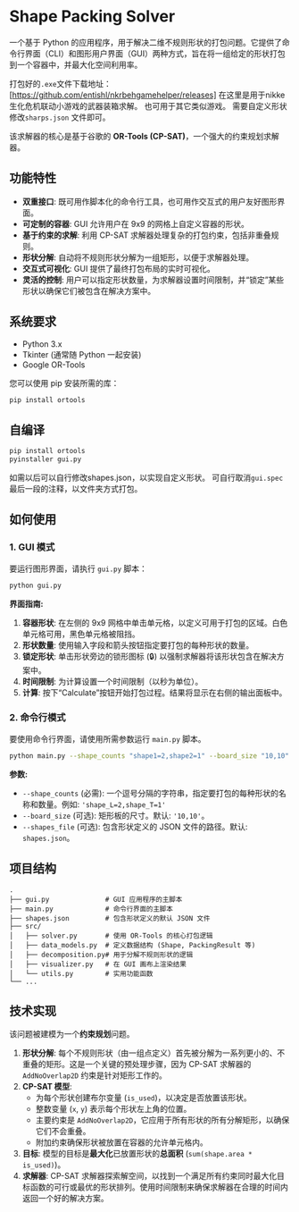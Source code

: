 # Shape Packing Solver

一个基于 Python 的应用程序，用于解决二维不规则形状的打包问题。它提供了命令行界面（CLI）和图形用户界面（GUI）两种方式，旨在将一组给定的形状打包到一个容器中，并最大化空间利用率。

打包好的`.exe`文件下载地址：[https://github.com/entishl/nkrbehgamehelper/releases]
在这里是用于nikke 生化危机联动小游戏的武器装箱求解。
也可用于其它类似游戏。
需要自定义形状修改`sharps.json` 文件即可。

该求解器的核心是基于谷歌的 **OR-Tools (CP-SAT)**，一个强大的约束规划求解器。

## 功能特性

- **双重接口**: 既可用作脚本化的命令行工具，也可用作交互式的用户友好图形界面。
- **可定制的容器**: GUI 允许用户在 9x9 的网格上自定义容器的形状。
- **基于约束的求解**: 利用 CP-SAT 求解器处理复杂的打包约束，包括非重叠规则。
- **形状分解**: 自动将不规则形状分解为一组矩形，以便于求解器处理。
- **交互式可视化**: GUI 提供了最终打包布局的实时可视化。
- **灵活的控制**: 用户可以指定形状数量，为求解器设置时间限制，并“锁定”某些形状以确保它们被包含在解决方案中。

## 系统要求

- Python 3.x
- Tkinter (通常随 Python 一起安装)
- Google OR-Tools

您可以使用 pip 安装所需的库：

```bash
pip install ortools
```

## 自编译

```bash
pip install ortools
pyinstaller gui.py
```

如需以后可以自行修改shapes.json，以实现自定义形状。
可自行取消`gui.spec`最后一段的注释，以文件夹方式打包。

## 如何使用

### 1. GUI 模式

要运行图形界面，请执行 `gui.py` 脚本：

```bash
python gui.py
```

**界面指南:**

1. **容器形状**: 在左侧的 9x9 网格中单击单元格，以定义可用于打包的区域。白色单元格可用，黑色单元格被阻挡。
2. **形状数量**: 使用输入字段和箭头按钮指定要打包的每种形状的数量。
3. **锁定形状**: 单击形状旁边的锁形图标 (🔒) 以强制求解器将该形状包含在解决方案中。
4. **时间限制**: 为计算设置一个时间限制（以秒为单位）。
5. **计算**: 按下“Calculate”按钮开始打包过程。结果将显示在右侧的输出面板中。

### 2. 命令行模式

要使用命令行界面，请使用所需参数运行 `main.py` 脚本。

```bash
python main.py --shape_counts "shape1=2,shape2=1" --board_size "10,10"
```

**参数:**

- `--shape_counts` (必需): 一个逗号分隔的字符串，指定要打包的每种形状的名称和数量。例如: `'shape_L=2,shape_T=1'`
- `--board_size` (可选): 矩形板的尺寸。默认: `'10,10'`。
- `--shapes_file` (可选): 包含形状定义的 JSON 文件的路径。默认: `shapes.json`。

## 项目结构

```
.
├── gui.py              # GUI 应用程序的主脚本
├── main.py             # 命令行界面的主脚本
├── shapes.json         # 包含形状定义的默认 JSON 文件
├── src/
│   ├── solver.py       # 使用 OR-Tools 的核心打包逻辑
│   ├── data_models.py  # 定义数据结构 (Shape, PackingResult 等)
│   ├── decomposition.py# 用于分解不规则形状的逻辑
│   ├── visualizer.py   # 在 GUI 画布上渲染结果
│   └── utils.py        # 实用功能函数
└── ...
```

## 技术实现

该问题被建模为一个**约束规划**问题。

1. **形状分解**: 每个不规则形状（由一组点定义）首先被分解为一系列更小的、不重叠的矩形。这是一个关键的预处理步骤，因为 CP-SAT 求解器的 `AddNoOverlap2D` 约束是针对矩形工作的。
2. **CP-SAT 模型**:
    - 为每个形状创建布尔变量 (`is_used`)，以决定是否放置该形状。
    - 整数变量 (`x`, `y`) 表示每个形状左上角的位置。
    - 主要约束是 `AddNoOverlap2D`，它应用于所有形状的所有分解矩形，以确保它们不会重叠。
    - 附加约束确保形状被放置在容器的允许单元格内。
3. **目标**: 模型的目标是**最大化**已放置形状的**总面积** (`sum(shape.area * is_used)`)。
4. **求解器**: CP-SAT 求解器探索解空间，以找到一个满足所有约束同时最大化目标函数的可行或最优的形状排列。使用时间限制来确保求解器在合理的时间内返回一个好的解决方案。
